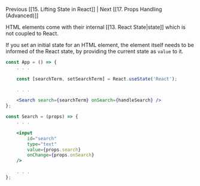 Previous [[15. Lifting State in React]] | Next [[17. Props Handling (Advanced)]]

HTML elements come with their internal [[13. React State|state]] which is not coupled to React.

If you set an initial state for an HTML element, the element itself needs to be informed of the React state, by providing the current state as `value` to it.

```jsx
const App = () => {
	. . . 
	
	const [searchTerm, setSearchTerm] = React.useState('React');

	. . . 

	<Search search={searchTerm} onSearch={handleSearch} />
};

const Search = (props) => {
	. . .

	<input 
		id="search" 
		type="text" 
		value={props.search} 
		onChange={props.onSearch} 
	/>
		
	. . .
};
```